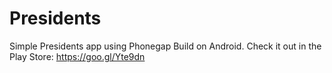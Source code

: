 # Presidents
Simple Presidents app using Phonegap Build on Android.
Check it out in the Play Store: https://goo.gl/Yte9dn
